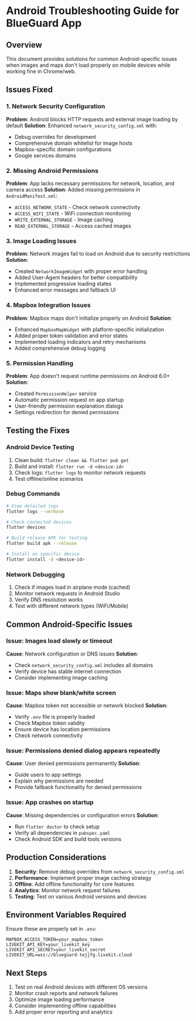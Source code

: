 # Android Troubleshooting Guide for BlueGuard App

## Overview
This document provides solutions for common Android-specific issues when images and maps don't load properly on mobile devices while working fine in Chrome/web.

## Issues Fixed

### 1. Network Security Configuration
**Problem**: Android blocks HTTP requests and external image loading by default
**Solution**: Enhanced `network_security_config.xml` with:
- Debug overrides for development
- Comprehensive domain whitelist for image hosts
- Mapbox-specific domain configurations
- Google services domains

### 2. Missing Android Permissions
**Problem**: App lacks necessary permissions for network, location, and camera access
**Solution**: Added missing permissions in `AndroidManifest.xml`:
- `ACCESS_NETWORK_STATE` - Check network connectivity
- `ACCESS_WIFI_STATE` - WiFi connection monitoring
- `WRITE_EXTERNAL_STORAGE` - Image caching
- `READ_EXTERNAL_STORAGE` - Access cached images

### 3. Image Loading Issues
**Problem**: Network images fail to load on Android due to security restrictions
**Solution**: 
- Created `NetworkImageWidget` with proper error handling
- Added User-Agent headers for better compatibility
- Implemented progressive loading states
- Enhanced error messages and fallback UI

### 4. Mapbox Integration Issues
**Problem**: Mapbox maps don't initialize properly on Android
**Solution**:
- Enhanced `MapboxMapWidget` with platform-specific initialization
- Added proper token validation and error states
- Implemented loading indicators and retry mechanisms
- Added comprehensive debug logging

### 5. Permission Handling
**Problem**: App doesn't request runtime permissions on Android 6.0+
**Solution**:
- Created `PermissionHelper` service
- Automatic permission request on app startup
- User-friendly permission explanation dialogs
- Settings redirection for denied permissions

## Testing the Fixes

### Android Device Testing
1. Clean build: `flutter clean && flutter pub get`
2. Build and install: `flutter run -d <device-id>`
3. Check logs: `flutter logs` to monitor network requests
4. Test offline/online scenarios

### Debug Commands
```bash
# View detailed logs
flutter logs --verbose

# Check connected devices
flutter devices

# Build release APK for testing
flutter build apk --release

# Install on specific device
flutter install -d <device-id>
```

### Network Debugging
1. Check if images load in airplane mode (cached)
2. Monitor network requests in Android Studio
3. Verify DNS resolution works
4. Test with different network types (WiFi/Mobile)

## Common Android-Specific Issues

### Issue: Images load slowly or timeout
**Cause**: Network configuration or DNS issues
**Solution**: 
- Check `network_security_config.xml` includes all domains
- Verify device has stable internet connection
- Consider implementing image caching

### Issue: Maps show blank/white screen
**Cause**: Mapbox token not accessible or network blocked
**Solution**:
- Verify `.env` file is properly loaded
- Check Mapbox token validity
- Ensure device has location permissions
- Check network connectivity

### Issue: Permissions denied dialog appears repeatedly
**Cause**: User denied permissions permanently
**Solution**:
- Guide users to app settings
- Explain why permissions are needed
- Provide fallback functionality for denied permissions

### Issue: App crashes on startup
**Cause**: Missing dependencies or configuration errors
**Solution**:
- Run `flutter doctor` to check setup
- Verify all dependencies in `pubspec.yaml`
- Check Android SDK and build tools versions

## Production Considerations

1. **Security**: Remove debug overrides from `network_security_config.xml`
2. **Performance**: Implement proper image caching strategy
3. **Offline**: Add offline functionality for core features
4. **Analytics**: Monitor network request failures
5. **Testing**: Test on various Android versions and devices

## Environment Variables Required
Ensure these are properly set in `.env`:
```
MAPBOX_ACCESS_TOKEN=your_mapbox_token
LIVEKIT_API_KEY=your_livekit_key  
LIVEKIT_API_SECRET=your_livekit_secret
LIVEKIT_URL=wss://blueguard-tejjfg.livekit.cloud
```

## Next Steps
1. Test on real Android devices with different OS versions
2. Monitor crash reports and network failures
3. Optimize image loading performance
4. Consider implementing offline capabilities
5. Add proper error reporting and analytics